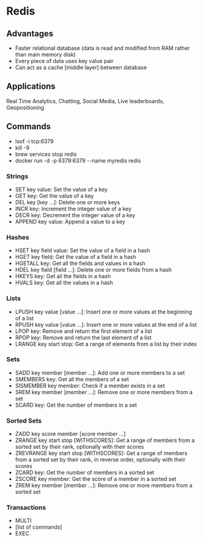 # Redis

## Advantages

* Faster relational database (data is read and modified from RAM rather than main memory disk)
* Every piece of data uses key value pair 
* Can act as a cache [middle layer] between database 

## Applications

Real Time Analytics, Chatting, Social Media, Live leaderboards, Geopositioning 

## Commands 

* lsof -i tcp:6379
* kill -9 <pid>
* brew services stop redis
* docker run -d -p 6379:6379 --name myredis redis

### Strings
* SET key value: Set the value of a key
* GET key: Get the value of a key
* DEL key [key ...]: Delete one or more keys
* INCR key: Increment the integer value of a key
* DECR key: Decrement the integer value of a key
* APPEND key value: Append a value to a key


### Hashes
* HSET key field value: Set the value of a field in a hash 
* HGET key field: Get the value of a field in a hash
* HGETALL key: Get all the fields and values in a hash
* HDEL key field [field ...]: Delete one or more fields from a hash
* HKEYS key: Get all the fields in a hash
* HVALS key: Get all the values in a hash


### Lists
* LPUSH key value [value ...]: Insert one or more values at the beginning of a list
* RPUSH key value [value ...]: Insert one or more values at the end of a list
* LPOP key: Remove and return the first element of a list
* RPOP key: Remove and return the last element of a list
* LRANGE key start stop: Get a range of elements from a list by their index

### Sets
* SADD key member [member ...]: Add one or more members to a set
* SMEMBERS key: Get all the members of a set
* SISMEMBER key member: Check if a member exists in a set
* SREM key member [member ...]: Remove one or more members from a set 
* SCARD key: Get the number of members in a set

### Sorted Sets

* ZADD key score member [score member ...]
* ZRANGE key start stop [WITHSCORES]: Get a range of members from a sorted set by their rank, optionally with their scores
* ZREVRANGE key start stop [WITHSCORES]: Get a range of members from a sorted set by their rank, in reverse order, optionally with their scores
* ZCARD key: Get the number of members in a sorted set
* ZSCORE key member: Get the score of a member in a sorted set
* ZREM key member [member ...]: Remove one or more members from a sorted set


### Transactions 

* MULTI
* [list of commands]
* EXEC


